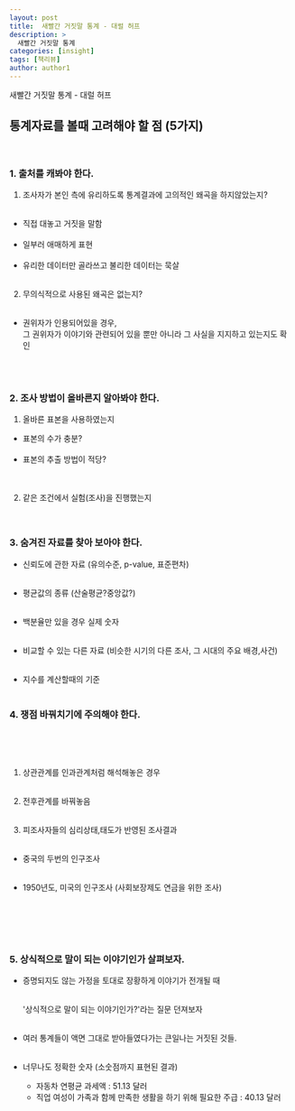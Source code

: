```yaml
---
layout: post
title:  새빨간 거짓말 통계 - 대럴 허프
description: >
  새빨간 거짓말 통계
categories: [insight] 
tags: [책리뷰]
author: author1
---
```


 새빨간 거짓말 통계 - 대럴 허프

## 통계자료를 볼때 고려해야 할 점 (5가지)

<br>

### 1. 출처를 캐봐야 한다.

1) 조사자가 본인 측에 유리하도록 통계결과에 고의적인 왜곡을 하지않았는지? <br><br>

- 직접 대놓고 거짓을 말함 <br><br>
- 일부러 애매하게 표현 <br><br>
- 유리한 데이터만 골라쓰고 불리한 데이터는 묵살 <br><br>

2) 무의식적으로 사용된 왜곡은 없는지? <br><br>

- 권위자가 인용되어있을 경우, <br>그 권위자가 이야기와 관련되어 있을 뿐만 아니라 그 사실을 지지하고 있는지도 확인

<br><br>


### 2. 조사 방법이 올바른지 알아봐야 한다.

1) 올바른 표본을 사용하였는지 

- 표본의 수가 충분?<br><br>
- 표본의 추출 방법이 적당?<br><br><br>

2) 같은 조건에서 실험(조사)을 진행했는지
<br><br><br>   

### 3. 숨겨진 자료를 찾아 보아야 한다.

- 신뢰도에 관한 자료 (유의수준, p-value, 표준편차) <br><br>

- 평균값의 종류 (산술평균?중앙값?) <br><br>

- 백분율만 있을 경우 실제 숫자 <br><br>

- 비교할 수 있는 다른 자료 (비슷한 시기의 다른 조사, 그 시대의 주요 배경,사건) <br><br>

- 지수를 계산할때의 기준 <br><br>
  

### 4. 쟁점 바꿔치기에 주의해야 한다.

<br><br><br>

1) 상관관계를 인과관계처럼 해석해놓은 경우 <br><br>

2) 전후관계를 바꿔놓음 <br><br>

3) 피조사자들의 심리상태,태도가 반영된 조사결과 <br><br>

- 중국의 두번의 인구조사 <br><br>

- 1950년도, 미국의 인구조사 (사회보장제도 연금을 위한 조사)<br><br>

     
<br><br><br>

### 5. 상식적으로 말이 되는 이야기인가 살펴보자.

- 증명되지도 않는 가정을 토대로 장황하게 이야기가 전개될 때<br><br>

  '상식적으로 말이 되는 이야기인가?'라는 질문 던져보자<br><br>

- 여러 통계들이 액면 그대로 받아들였다가는 큰일나는 거짓된 것들.<br><br>

- 너무나도 정확한 숫자 (소숫점까지 표현된 결과)<br>

    - 자동차 연평균 과세액 : 51.13 달러<br>
    - 직업 여성이 가족과 함께 만족한 생활을 하기 위해 필요한 주급 : 40.13 달러<br>










